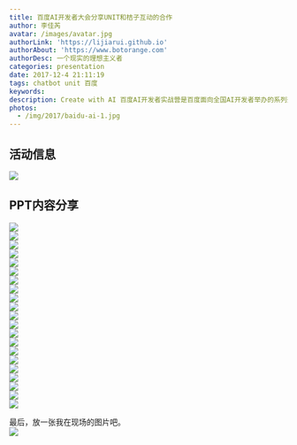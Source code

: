```yaml
---
title: 百度AI开发者大会分享UNIT和桔子互动的合作
author: 李佳芮
avatar: /images/avatar.jpg
authorLink: 'https://lijiarui.github.io'
authorAbout: 'https://www.botorange.com'
authorDesc: 一个现实的理想主义者
categories: presentation
date: 2017-12-4 21:11:19
tags: chatbot unit 百度
keywords:
description: Create with AI 百度AI开发者实战营是百度面向全国AI开发者举办的系列开发者实战活动，携手合作伙伴分享百度在语音、图像、自然语言处理、深度学习等领域的最新进展与应用，我分享了我们使用UNIT在chatbot上的应用和开发心得。
photos:
  - /img/2017/baidu-ai-1.jpg
---
```


## 活动信息      
![](/img/2017/baidu-ai-0.jpeg)    

## PPT内容分享

![](/img/2017/baidu-ai-2.jpg)       
![](/img/2017/baidu-ai-3.jpg)              
![](/img/2017/baidu-ai-4.jpg)       
![](/img/2017/baidu-ai-5.jpg)       
![](/img/2017/baidu-ai-6.jpg)       
![](/img/2017/baidu-ai-7.jpg)       
![](/img/2017/baidu-ai-8.jpg)       
![](/img/2017/baidu-ai-9.jpg)       
![](/img/2017/baidu-ai-10.jpg)       
![](/img/2017/baidu-ai-11.jpg)       
![](/img/2017/baidu-ai-12.jpg)       
![](/img/2017/baidu-ai-13.jpg)       
![](/img/2017/baidu-ai-14.jpg)       
![](/img/2017/baidu-ai-15.jpg)       
![](/img/2017/baidu-ai-16.jpg)       
![](/img/2017/baidu-ai-17.jpg)       
![](/img/2017/baidu-ai-18.jpg)       
![](/img/2017/baidu-ai-19.jpg)       
![](/img/2017/baidu-ai-20.jpg)       
![](/img/2017/baidu-ai-21.jpg)       
![](/img/2017/baidu-ai-22.jpg)         

最后，放一张我在现场的图片吧。       
![](/img/2017/baidu-ai-1.jpg)       
